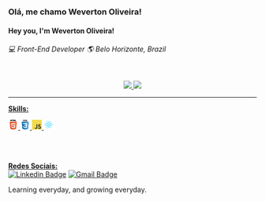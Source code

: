 <p align="center">
 <!-- <img width="100%" src="![image](https://user-images.githubusercontent.com/85240595/127880736-21efeb3f-84d4-41ff-8470-d45fd0fada17.png)" /> -->
</p>

### Olá, me chamo Weverton Oliveira!
#### Hey you, I'm Weverton Oliveira!

###### 💻 Front-End Developer 🌎 Belo Horizonte, Brazil
<br/>

<div align="center">
  <a href="https://github.com/tomoliveira1">
  <img height="180em" src="https://github-readme-stats.vercel.app/api?username=tomoliveira1&show_icons=true&theme=dracula&include_all_commits=true&count_private=true"/>
  <img height="180em" src="https://github-readme-stats.vercel.app/api/top-langs/?username=tomoliveira1&layout=compact&langs_count=7&theme=dracula"/>
</div>

---

**Skills:**  

<code><img height="20" src="https://raw.githubusercontent.com/github/explore/80688e429a7d4ef2fca1e82350fe8e3517d3494d/topics/html/html.png"></code>
<code><img height="20" src="https://raw.githubusercontent.com/github/explore/80688e429a7d4ef2fca1e82350fe8e3517d3494d/topics/css/css.png"></code>
<code><img height="20" src="https://raw.githubusercontent.com/github/explore/80688e429a7d4ef2fca1e82350fe8e3517d3494d/topics/javascript/javascript.png"></code>
<code><img height="20" src="https://raw.githubusercontent.com/github/explore/80688e429a7d4ef2fca1e82350fe8e3517d3494d/topics/react/react.png"></code>

<br/>


<br/>
 
 **Redes Sociais:**  
[![Linkedin Badge](https://img.shields.io/badge/-TomOliveira.facode-blue?style=flat-square&logo=Linkedin&logoColor=white&link=https://https://www.linkedin.com/in/werverton-oliveira-913967218/)](https://www.linkedin.com/in/werverton-oliveira-913967218/)
[![Gmail Badge](https://img.shields.io/badge/-Weverton.Oliveira-c14438?style=flat-square&logo=Gmail&logoColor=white&link=mailto:weverton.oliveira@facode.com.br)](mailto:weverton.oliveira@facode.com.br)


Learning everyday, and growing everyday.

<br/>
<br/>
<br/>
</samp>
